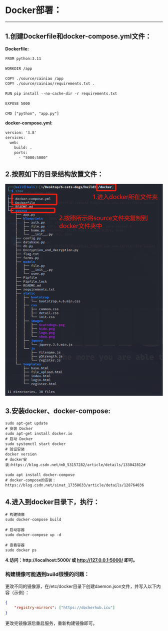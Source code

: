 #  Docker部署：

---
## 1.创建Dockerfile和docker-compose.yml文件：

**Dockerfile:**

```shell
FROM python:3.11

WORKDIR /app

COPY ./source/cainiao /app
COPY ./source/cainiao/requirements.txt .

RUN pip install --no-cache-dir -r requirements.txt

EXPOSE 5000

CMD ["python", "app.py"]
```

**docker-compose.yml:**

```shell
version: '3.8'
services:
  web:
    build: .
    ports:
      - "5000:5000"
```

## 2.按照如下的目录结构放置文件：

![alt text](../img/docker_tree.png)

## 3.安装docker、docker-compose:

```shell
sudo apt-get update
# 安装 Docker
sudo apt-get install docker.io
# 启动 Docker
sudo systemctl start docker
# 验证安装
docker version
# docker安装:https://blog.csdn.net/m0_53157282/article/details/133042812#

sudo apt install docker-compose
# docker-compose的安装：https://blog.csdn.net/sinat_17358633/article/details/128764036
```

## 4.进入到docker目录下，执行：

```shell
# 构建镜像
sudo docker-compose build

# 启动容器
sudo docker-compose up -d 

# 查看容器
sudo docker ps
```
   
**4.访问：http://localhost:5000/ 或 http://127.0.0.1:5000/ 即可。**


### 构建镜像可能遇到build很慢的问题：

更改不同的镜像源，在/etc/docker目录下创建daemon.json文件，并写入以下内容（示例）：

```json
{                                                                                                                                                      
    "registry-mirrors": ["https://dockerhub.icu"]                                                                                                              
} 
```

更改完镜像源后重启服务，重新构建镜像即可。